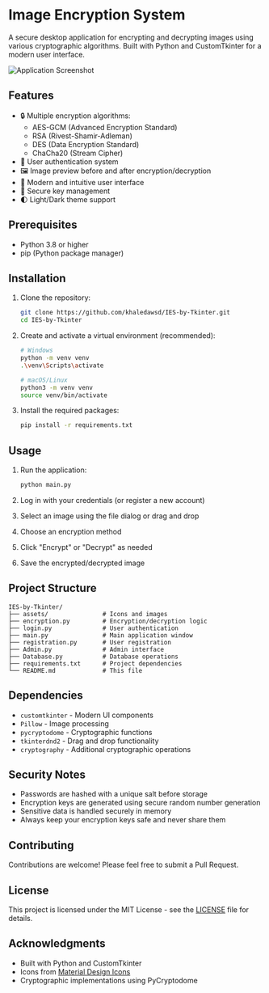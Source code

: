 # Image Encryption System

A secure desktop application for encrypting and decrypting images using various cryptographic algorithms. Built with Python and CustomTkinter for a modern user interface.

![Application Screenshot](https://via.placeholder.com/800x600/2b2b2b/ffffff?text=Image+Encryption+System)

## Features

- 🔒 Multiple encryption algorithms:
  - AES-GCM (Advanced Encryption Standard)
  - RSA (Rivest-Shamir-Adleman)
  - DES (Data Encryption Standard)
  - ChaCha20 (Stream Cipher)
- 👤 User authentication system
- 🖼️ Image preview before and after encryption/decryption
- 🎨 Modern and intuitive user interface
- 🔑 Secure key management
- 🌓 Light/Dark theme support

## Prerequisites

- Python 3.8 or higher
- pip (Python package manager)

## Installation

1. Clone the repository:
   ```bash
   git clone https://github.com/khaledawsd/IES-by-Tkinter.git
   cd IES-by-Tkinter
   ```

2. Create and activate a virtual environment (recommended):
   ```bash
   # Windows
   python -m venv venv
   .\venv\Scripts\activate
   
   # macOS/Linux
   python3 -m venv venv
   source venv/bin/activate
   ```

3. Install the required packages:
   ```bash
   pip install -r requirements.txt
   ```

## Usage

1. Run the application:
   ```bash
   python main.py
   ```

2. Log in with your credentials (or register a new account)
3. Select an image using the file dialog or drag and drop
4. Choose an encryption method
5. Click "Encrypt" or "Decrypt" as needed
6. Save the encrypted/decrypted image

## Project Structure

```
IES-by-Tkinter/
├── assets/               # Icons and images
├── encryption.py         # Encryption/decryption logic
├── login.py              # User authentication
├── main.py               # Main application window
├── registration.py       # User registration
├── Admin.py              # Admin interface
├── Database.py           # Database operations
├── requirements.txt      # Project dependencies
└── README.md             # This file
```

## Dependencies

- `customtkinter` - Modern UI components
- `Pillow` - Image processing
- `pycryptodome` - Cryptographic functions
- `tkinterdnd2` - Drag and drop functionality
- `cryptography` - Additional cryptographic operations

## Security Notes

- Passwords are hashed with a unique salt before storage
- Encryption keys are generated using secure random number generation
- Sensitive data is handled securely in memory
- Always keep your encryption keys safe and never share them

## Contributing

Contributions are welcome! Please feel free to submit a Pull Request.

## License

This project is licensed under the MIT License - see the [LICENSE](LICENSE) file for details.

## Acknowledgments

- Built with Python and CustomTkinter
- Icons from [Material Design Icons](https://material.io/resources/icons/)
- Cryptographic implementations using PyCryptodome
